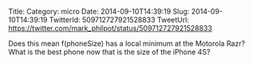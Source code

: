 Title: 
Category: micro
Date: 2014-09-10T14:39:19
Slug: 2014-09-10T14:39:19
TwitterId: 509712727921528833
TweetUrl: https://twitter.com/mark_philpot/status/509712727921528833

Does this mean f(phoneSize) has a local minimum at the Motorola Razr? What is the best phone now that is the size of the iPhone 4S?